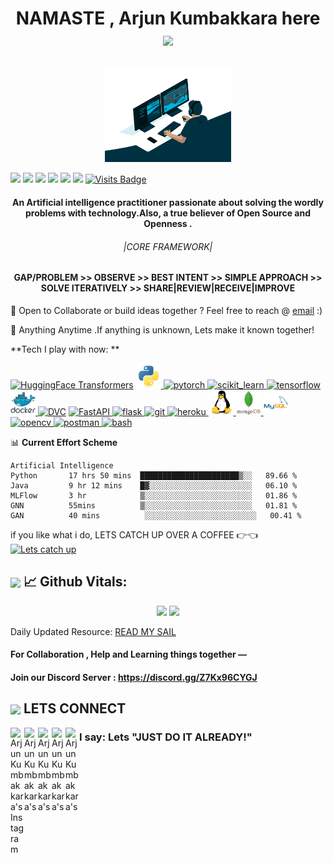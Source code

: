 <p align = "center">
 
 <h1><p align="center">NAMASTE ,  Arjun Kumbakkara  here <a href="https://arjunkumbakkara.github.io/"><img src="https://media.giphy.com/media/hvRJCLFzcasrR4ia7z/giphy.gif" width="35px"></h1></a></p>
 
 <p align="center" ><img 
 src="https://github.com/arjunKumbakkara/arjunkumbakkara/blob/main/assets/code.gif" width="40%"/></p>
 
[<img src ="https://img.shields.io/badge/portfolio-%23.svg?&style=for-the-badge&logo=&logoColor=white%22">](https://arjunkumbakkara.github.io/)
[<img src="https://img.shields.io/badge/twitter-%231DA1F2.svg?&style=for-the-badge&logo=twitter&logoColor=white" />](https://twitter.com/arjunkumbakkara) 
[<img src="https://img.shields.io/badge/linkedin-%230077B5.svg?&style=for-the-badge&logo=linkedin&logoColor=white" />](https://www.linkedin.com/in/arjunkumbakkara/)
[<img src = "https://img.shields.io/badge/Medium-12100E?style=for-the-badge&logo=medium&logoColor=white">](https://medium.com/@arjunkumbakkara)
[<img src = "https://img.shields.io/badge/instagram-%23E4405F.svg?&style=for-the-badge&logo=instagram&logoColor=white">](https://www.instagram.com/arjunkumbakkara_/)
[<img src="https://img.shields.io/badge/facebook-%231877F2.svg?&style=for-the-badge&logo=facebook&logoColor=white" />](https://www.facebook.com/arjun.kumbakkara/) 
[![Visits Badge](https://badges.pufler.dev/visits/arjunkumbakkara/arjunkumbakkara?style=for-the-badge)](https://github.com/arjunkumbakkara)

<h4><p align="center">An Artificial intelligence practitioner passionate about solving the wordly problems with technology.Also, a true believer of  Open Source and Openness .<a href="https://arjunkumbakkara.github.io/"></h4></a></p>
<h6><p align="center">|CORE FRAMEWORK|</h4></a></p>
<h4><p align="center"> GAP/PROBLEM >> OBSERVE >> BEST INTENT >> SIMPLE APPROACH >> SOLVE ITERATIVELY >> SHARE|REVIEW|RECEIVE|IMPROVE </h3></a></p>

💼 Open to Collaborate or build ideas together ? Feel free to reach @ [email](mailto:arjunkumbakkara@gmail.com) :)

💬 Anything Anytime .If anything is unknown, Lets make it known together!


**Tech I play with now: **  
<p align="left"> <a href="https://huggingface.co/" target="_blank"> <img alt="HuggingFace Transformers"  src="https://huggingface.co/front/assets/huggingface_logo-noborder.svg" width="40" height="40"/></a> <a href="https://www.python.org" target="_blank"> <img src="https://raw.githubusercontent.com/devicons/devicon/master/icons/python/python-original.svg" alt="python" width="40" height="40"/> </a> <a href="https://pytorch.org/" target="_blank"> <img src="https://www.vectorlogo.zone/logos/pytorch/pytorch-icon.svg" alt="pytorch" width="40" height="40"/> </a> <a href="https://scikit-learn.org/" target="_blank"> <img src="https://upload.wikimedia.org/wikipedia/commons/0/05/Scikit_learn_logo_small.svg" alt="scikit_learn" width="40" height="40"/> </a> <a href="https://www.tensorflow.org" target="_blank"> <img src="https://www.vectorlogo.zone/logos/tensorflow/tensorflow-icon.svg" alt="tensorflow" width="40" height="40"/> </a> <a href="https://www.docker.com/" target="_blank"> <img src="https://raw.githubusercontent.com/devicons/devicon/master/icons/docker/docker-original-wordmark.svg" alt="docker" width="40" height="40"/> </a><a href="https://dvc.org/" target="_blank"> <img alt="DVC"  src="https://storage.yandexcloud.net/datasouls-ods/cache/3e/ae/3eae0f21c019cbbd0fb615d7d16e27a0.jpg" width="40" height="40"/></a> <a href="https://fastapi.tiangolo.com/" target="_blank"> <img alt="FastAPI"  src="https://fastapi.tiangolo.com/img/logo-margin/logo-teal.png" width="50" height="40"/></a><a href="https://flask.palletsprojects.com/" target="_blank"> <img src="https://www.vectorlogo.zone/logos/pocoo_flask/pocoo_flask-icon.svg" alt="flask" width="40" height="40"/> </a> <a href="https://git-scm.com/" target="_blank"> <img src="https://www.vectorlogo.zone/logos/git-scm/git-scm-icon.svg" alt="git" width="40" height="40"/> </a> <a href="https://heroku.com" target="_blank"> <img src="https://www.vectorlogo.zone/logos/heroku/heroku-icon.svg" alt="heroku" width="40" height="40"/> </a>  <a href="https://www.linux.org/" target="_blank"> <img src="https://raw.githubusercontent.com/devicons/devicon/master/icons/linux/linux-original.svg" alt="linux" width="40" height="40"/> </a> <a href="https://www.mongodb.com/" target="_blank"> <img src="https://raw.githubusercontent.com/devicons/devicon/master/icons/mongodb/mongodb-original-wordmark.svg" alt="mongodb" width="40" height="40"/> </a> <a href="https://www.mysql.com/" target="_blank"> <img src="https://raw.githubusercontent.com/devicons/devicon/master/icons/mysql/mysql-original-wordmark.svg" alt="mysql" width="40" height="40"/> </a> <a href="https://opencv.org/" target="_blank"> <img src="https://www.vectorlogo.zone/logos/opencv/opencv-icon.svg" alt="opencv" width="40" height="40"/> </a> <a href="https://postman.com" target="_blank"> <img src="https://www.vectorlogo.zone/logos/getpostman/getpostman-icon.svg" alt="postman" width="40" height="40"/> </a>   <a href="https://www.gnu.org/software/bash/" target="_blank"> <img src="https://www.vectorlogo.zone/logos/gnu_bash/gnu_bash-icon.svg" alt="bash" width="40" height="40"/> </a></p>

📊 **Current Effort Scheme**
<!--START_SECTION:waka-->
```text
Artificial Intelligence 
Python       17 hrs 50 mins  ██████████████████████▒░░   89.66 % 
Java         9 hr 12 mins    █▓░░░░░░░░░░░░░░░░░░░░░░░   06.10 % 
MLFlow       3 hr            ▒░░░░░░░░░░░░░░░░░░░░░░░░   01.86 % 
GNN          55mins          ▒░░░░░░░░░░░░░░░░░░░░░░░░   01.81 % 
GAN          40 mins          ░░░░░░░░░░░░░░░░░░░░░░░░░   00.41 % 
```
<!--END_SECTION:waka-->

if you like what i do, LETS CATCH UP OVER A COFFEE 👉👈       <a href="https://www.buymeacoffee.com/arjunkumbakkara" target="_blank"><img src="https://cdn.buymeacoffee.com/buttons/v2/default-red.png" alt="Lets catch up" width="150" ></a>

<summary><h2><img src="https://emojis.slackmojis.com/emojis/images/1471045852/841/hero.gif?1471045852" align="center"
                width="28" /> 📈 Github Vitals:</h2> </summary>

<p align = "center">
  <img src = "https://github-readme-stats.vercel.app/api?username=arjunkumbakkara&show_icons=true&count_private=true&theme=vue&hide=issues&line_height=32">
  <img src = "https://github-readme-streak-stats.herokuapp.com?user=arjunkumbakkara&theme=tokyonight&hide_border=true&date_format=M%20j%5B%2C%20Y%5D">
</p>


Daily Updated Resource: 
[READ MY SAIL](https://medium.com/@arjunkumbakkara)


#### For Collaboration , Help and Learning things together —
#### Join our Discord Server : https://discord.gg/Z7Kx96CYGJ



<summary><h2><img src="https://emojis.slackmojis.com/emojis/images/1579216111/7550/pikachu_wave.gif?1579216111" align="center"
                width="28" /> LETS CONNECT</h2></summary>

<a href="https://www.instagram.com/arjunkumbakkara_/">
  <img align="left" alt="ArjunKumbakkara's Instagram" width="22px" src="https://raw.githubusercontent.com/hussainweb/hussainweb/main/icons/instagram.png" />
</a>
<a href="https://discord.com/ArjunKumbakkara#7858">
  <img align="left" alt="ArjunKumbakkara's" width="22px" src="https://raw.githubusercontent.com/peterthehan/peterthehan/master/assets/discord.svg" />
</a>
<a href="https://twitter.com/arjunkumbakkara">
  <img align="left" alt="ArjunKumbakkara's" width="22px" src="https://raw.githubusercontent.com/peterthehan/peterthehan/master/assets/twitter.svg" />
</a>
<a href="https://www.linkedin.com/in/arjunkumbakkara/">
  <img align="left" alt="ArjunKumbakkara's" width="22px" src="https://raw.githubusercontent.com/peterthehan/peterthehan/master/assets/linkedin.svg" />
</a>
<a href="https://open.spotify.com/user/31zmthjkjcomm35fljj6mv2yrszu">
  <img align="left" alt="ArjunKumbakkara's" width="22px" src="https://raw.githubusercontent.com/peterthehan/peterthehan/master/assets/spotify.svg" />
</a>






### I say: Lets "JUST DO IT ALREADY!"





